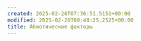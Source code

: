 ```yaml
---
created: 2025-02-26T07:36:51.5151+00:00
modified: 2025-02-26T08:48:25.2525+00:00
title: Абиотические факторы
---
```

